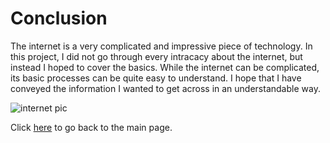 # Conclusion
The internet is a very complicated and impressive piece of technology. In this project, I did not go through every intracacy about the internet, but instead I hoped to cover the basics. While the internet can be complicated, its basic processes can be quite easy to understand. I hope that I have conveyed the information I wanted to get across in an understandable way.  
  
![internet pic](https://github.com/user-attachments/assets/e874508d-0663-4b29-9814-658bcc6bb938)

  
Click [here](README.md) to go back to the main page.
